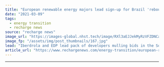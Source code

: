 ```yaml
---
title: "European renewable energy majors lead sign-up for Brazil 'rebound' wind and solar tender"
date: "2021-03-09"
tags: 
  - energy transition
  - recharge news
source: "recharge news"
image_url: "https://images-global.nhst.tech/image/RXl3aEJJekMyRzVFZDNCaXp4cGNNaVZMYWs1d1E1YjFUV0NidXo1OWlPRT0=/nhst/binary/e54e7b60797495d795e20bb069c5c13a"
image_fp: "/assets/img/post_thumbnails/167.jpg"
lead: "Iberdrola and EDP lead pack of developers mulling bids in the South American country's upcoming 60GW auction, the first to be held since 2018"
article_url: "https://www.rechargenews.com/energy-transition/european-renewable-energy-majors-lead-sign-up-for-brazil-rebound-wind-and-solar-tender/2-1-977353"
---
```


---
